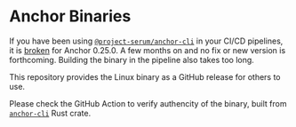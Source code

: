 Anchor Binaries
===

If you have been using [`@project-serum/anchor-cli`](https://www.npmjs.com/package/@project-serum/anchor-cli) in your CI/CD pipelines, it is [broken](https://github.com/coral-xyz/anchor/issues/2076) for Anchor 0.25.0. A few months on and no fix or new version is forthcoming. Building the binary in the pipeline also takes too long.

This repository provides the Linux binary as a GitHub release for others to use.

Please check the GitHub Action to verify authencity of the binary, built from [`anchor-cli`](https://crates.io/crates/anchor-cli) Rust crate.